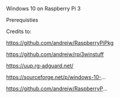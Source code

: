Windows 10 on Raspberry Pi 3



Prerequisties


Credits to:


https://github.com/andreiw/RaspberryPiPkg



https://github.com/andreiw/rpi3winstuff



https://uup.rg-adguard.net/



https://sourceforge.net/p/windows-10-...



https://github.com/andreiw/RaspberryP...